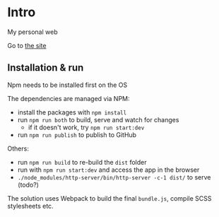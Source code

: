 # Intro

My personal web

Go to [the site](https://ferohajnovic.com/)


## Installation & run

Npm needs to be installed first on the OS

The dependencies are managed via NPM:
- install the packages with `npm install`
- run `npm run both` to build, serve and watch for changes
    - if it doesn't work, try `npm run start:dev`
- run `npm run publish` to publish to GitHub

Others:
- run `npm run build` to re-build the `dist` folder
- run with `npm run start:dev` and access the app in the browser
- `./node_modules/http-server/bin/http-server -c-1 dist/` to serve (todo?)

The solution uses Webpack to build the final `bundle.js`, compile SCSS
stylesheets etc.
